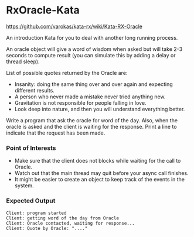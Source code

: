 # RxOracle-Kata
https://github.com/varokas/kata-rx/wiki/Kata-RX-Oracle

An introduction Kata for you to deal with another long running process.

An oracle object will give a word of wisdom when asked but will take 2-3 seconds to compute result (you can simulate this by adding a delay or thread sleep).

List of possible quotes returned by the Oracle are:
* Insanity: doing the same thing over and over again and expecting different results.
* A person who never made a mistake never tried anything new.
* Gravitation is not responsible for people falling in love.
* Look deep into nature, and then you will understand everything better.

Write a program that ask the oracle for word of the day. Also, when the oracle is asked and the client is waiting for the response. Print a line to indicate that the request has been made.

### Point of Interests
* Make sure that the client does not blocks while waiting for the call to Oracle.
* Watch out that the main thread may quit before your async call finishes.
* It might be easier to create an object to keep track of the events in the system.

### Expected Output

    Client: program started
    Client: getting word of the day from Oracle
    Client: Oracle contacted, waiting for response... 
    Client: Quote by Oracle: "...."
